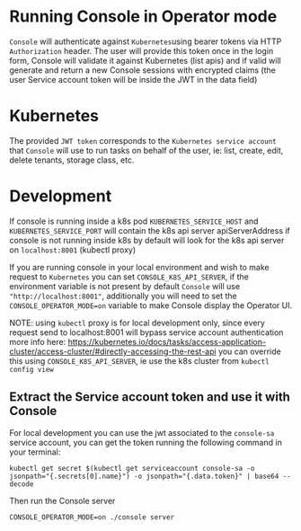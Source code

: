 # Running Console in Operator mode

`Console` will authenticate against `Kubernetes`using bearer tokens via HTTP `Authorization` header. The user will provide this token once
in the login form, Console will validate it against Kubernetes (list apis) and if valid will generate and return a new Console sessions 
with encrypted claims (the user Service account token will be inside the JWT in the data field)

# Kubernetes

The provided `JWT token` corresponds to the `Kubernetes service account` that `Console` will use to run tasks on behalf of the
user, ie: list, create, edit, delete tenants, storage class, etc.


# Development

If console is running inside a k8s pod `KUBERNETES_SERVICE_HOST` and `KUBERNETES_SERVICE_PORT` will contain the k8s api server apiServerAddress
if console is not running inside k8s by default will look for the k8s api server on `localhost:8001` (kubectl proxy)

If you are running console in your local environment and wish to make request to `Kubernetes` you can set `CONSOLE_K8S_API_SERVER`, if
the environment variable is not present by default `Console` will use `"http://localhost:8001"`, additionally you will need to set the
`CONSOLE_OPERATOR_MODE=on` variable to make Console display the Operator UI.

NOTE: using `kubectl` proxy is for local development only, since every request send to localhost:8001 will bypass service account authentication
more info here: https://kubernetes.io/docs/tasks/access-application-cluster/access-cluster/#directly-accessing-the-rest-api
you can override this using `CONSOLE_K8S_API_SERVER`, ie use the k8s cluster from `kubectl config view`

## Extract the Service account token and use it with Console

For local development you can use the jwt associated to the `console-sa` service account, you can get the token running
the following command in your terminal:

```
kubectl get secret $(kubectl get serviceaccount console-sa -o jsonpath="{.secrets[0].name}") -o jsonpath="{.data.token}" | base64 --decode
```

Then run the Console server

```
CONSOLE_OPERATOR_MODE=on ./console server
```
